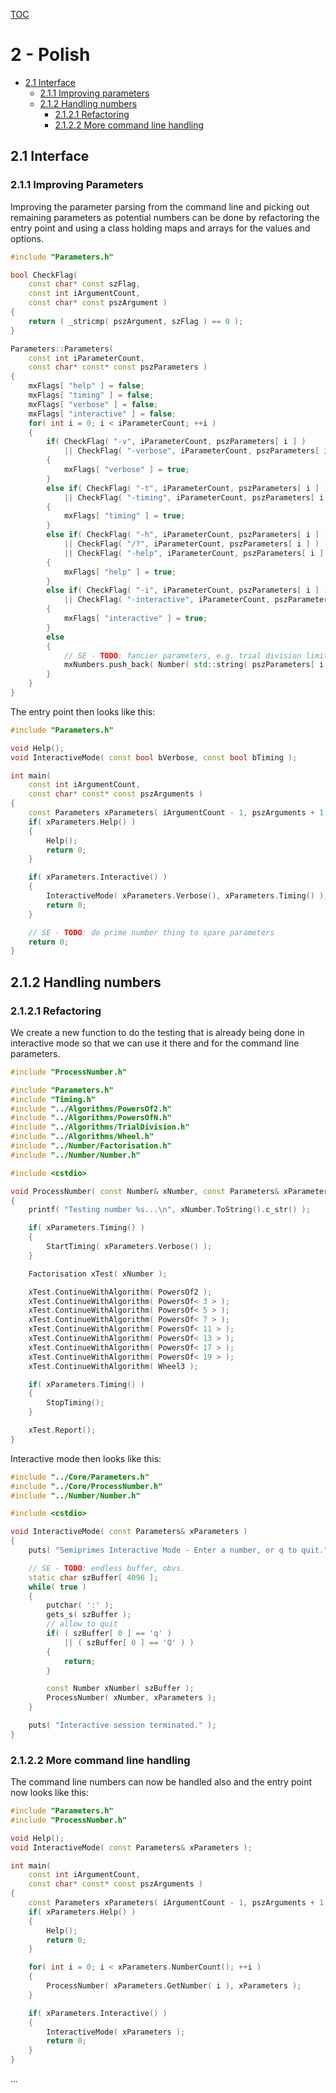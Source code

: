 [TOC](../TOC.md)

# 2 - Polish

* [2.1 Interface](./2_Polish.md#21-interface)
   * [2.1.1 Improving parameters](./2_Polish.md#211-improving-parameters)
   * [2.1.2 Handling numbers](./2_Polish.md#212-handling-numbers)
      * [2.1.2.1 Refactoring](./2_Polish.md#2121-refactoring)
      * [2.1.2.2 More command line handling](./2_Polish.md#2122-more-command-line-handling)

## 2.1 Interface

### 2.1.1 Improving Parameters

Improving the parameter parsing from the command line and picking out remaining parameters as potential numbers can be done by refactoring the entry point and using a class holding maps and arrays for the values and options.

```cpp
#include "Parameters.h"

bool CheckFlag(
    const char* const szFlag,
    const int iArgumentCount,
    const char* const pszArgument )
{
    return ( _stricmp( pszArgument, szFlag ) == 0 );
}

Parameters::Parameters(
    const int iParameterCount,
    const char* const* const pszParameters )
{
    mxFlags[ "help" ] = false;
    mxFlags[ "timing" ] = false;
    mxFlags[ "verbose" ] = false;
    mxFlags[ "interactive" ] = false;
    for( int i = 0; i < iParameterCount; ++i )
    {
        if( CheckFlag( "-v", iParameterCount, pszParameters[ i ] )
            || CheckFlag( "-verbose", iParameterCount, pszParameters[ i ] ) )
        {
            mxFlags[ "verbose" ] = true;
        }
        else if( CheckFlag( "-t", iParameterCount, pszParameters[ i ] )
            || CheckFlag( "-timing", iParameterCount, pszParameters[ i ] ) )
        {
            mxFlags[ "timing" ] = true;
        }
        else if( CheckFlag( "-h", iParameterCount, pszParameters[ i ] )
            || CheckFlag( "/?", iParameterCount, pszParameters[ i ] )
            || CheckFlag( "-help", iParameterCount, pszParameters[ i ] ) )
        {
            mxFlags[ "help" ] = true;
        }
        else if( CheckFlag( "-i", iParameterCount, pszParameters[ i ] )
            || CheckFlag( "-interactive", iParameterCount, pszParameters[ i ] ) )
        {
            mxFlags[ "interactive" ] = true;
        }
        else
        {
            // SE - TODO: fancier parameters, e.g. trial division limit
            mxNumbers.push_back( Number( std::string( pszParameters[ i ] ) ) );
        }
    }
}

```

The entry point then looks like this:

```cpp
#include "Parameters.h"

void Help();
void InteractiveMode( const bool bVerbose, const bool bTiming );

int main(
    const int iArgumentCount,
    const char* const* const pszArguments )
{
    const Parameters xParameters( iArgumentCount - 1, pszArguments + 1 );
    if( xParameters.Help() )
    {
        Help();
        return 0;
    }

    if( xParameters.Interactive() )
    {
        InteractiveMode( xParameters.Verbose(), xParameters.Timing() );
        return 0;
    }

    // SE - TODO: do prime number thing to spare parameters
    return 0;
}
```

## 2.1.2 Handling numbers

### 2.1.2.1 Refactoring

We create a new function to do the testing that is already being done in interactive mode so that we can use it there and for the command line parameters.

```cpp
#include "ProcessNumber.h"

#include "Parameters.h"
#include "Timing.h"
#include "../Algorithms/PowersOf2.h"
#include "../Algorithms/PowersOfN.h"
#include "../Algorithms/TrialDivision.h"
#include "../Algorithms/Wheel.h"
#include "../Number/Factorisation.h"
#include "../Number/Number.h"

#include <cstdio>

void ProcessNumber( const Number& xNumber, const Parameters& xParameters )
{
    printf( "Testing number %s...\n", xNumber.ToString().c_str() );

    if( xParameters.Timing() )
    {
        StartTiming( xParameters.Verbose() );
    }

    Factorisation xTest( xNumber );

    xTest.ContinueWithAlgorithm( PowersOf2 );
    xTest.ContinueWithAlgorithm( PowersOf< 3 > );
    xTest.ContinueWithAlgorithm( PowersOf< 5 > );
    xTest.ContinueWithAlgorithm( PowersOf< 7 > );
    xTest.ContinueWithAlgorithm( PowersOf< 11 > );
    xTest.ContinueWithAlgorithm( PowersOf< 13 > );
    xTest.ContinueWithAlgorithm( PowersOf< 17 > );
    xTest.ContinueWithAlgorithm( PowersOf< 19 > );
    xTest.ContinueWithAlgorithm( Wheel3 );

    if( xParameters.Timing() )
    {
        StopTiming();
    }

    xTest.Report();
}
```

Interactive mode then looks like this:

```cpp
#include "../Core/Parameters.h"
#include "../Core/ProcessNumber.h"
#include "../Number/Number.h"

#include <cstdio>

void InteractiveMode( const Parameters& xParameters )
{
    puts( "Semiprimes Interactive Mode - Enter a number, or q to quit." );

    // SE - TODO: endless buffer, obvs.
    static char szBuffer[ 4096 ];
    while( true )
    {
        putchar( ':' );
        gets_s( szBuffer );
        // allow to quit
        if( ( szBuffer[ 0 ] == 'q' )
            || ( szBuffer[ 0 ] == 'Q' ) )
        {
            return;
        }

        const Number xNumber( szBuffer );
        ProcessNumber( xNumber, xParameters );
    }

    puts( "Interactive session terminated." );
}
```

### 2.1.2.2 More command line handling

The command line numbers can now be handled also and the entry point now looks like this:

```cpp
#include "Parameters.h"
#include "ProcessNumber.h"

void Help();
void InteractiveMode( const Parameters& xParameters );

int main(
    const int iArgumentCount,
    const char* const* const pszArguments )
{
    const Parameters xParameters( iArgumentCount - 1, pszArguments + 1 );
    if( xParameters.Help() )
    {
        Help();
        return 0;
    }

    for( int i = 0; i < xParameters.NumberCount(); ++i )
    {
        ProcessNumber( xParameters.GetNumber( i ), xParameters );
    }

    if( xParameters.Interactive() )
    {
        InteractiveMode( xParameters );
        return 0;
    }
}
```

...